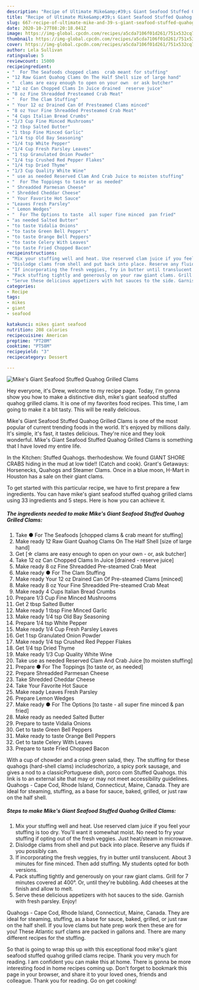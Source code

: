 ```yaml
---
description: "Recipe of Ultimate Mike&amp;#39;s Giant Seafood Stuffed Quahog Grilled Clams"
title: "Recipe of Ultimate Mike&amp;#39;s Giant Seafood Stuffed Quahog Grilled Clams"
slug: 667-recipe-of-ultimate-mike-and-39-s-giant-seafood-stuffed-quahog-grilled-clams
date: 2020-10-27T08:20:18.041Z
image: https://img-global.cpcdn.com/recipes/a5cda7106f01d261/751x532cq70/mikes-giant-seafood-stuffed-quahog-grilled-clams-recipe-main-photo.jpg
thumbnail: https://img-global.cpcdn.com/recipes/a5cda7106f01d261/751x532cq70/mikes-giant-seafood-stuffed-quahog-grilled-clams-recipe-main-photo.jpg
cover: https://img-global.cpcdn.com/recipes/a5cda7106f01d261/751x532cq70/mikes-giant-seafood-stuffed-quahog-grilled-clams-recipe-main-photo.jpg
author: Lela Sullivan
ratingvalue: 5
reviewcount: 15000
recipeingredient:
- "  For The Seafoods chopped clams  crab meant for stuffing"
- "12 Raw Giant Quahog Clams On The Half Shell size of large hand"
- "  clams are easy enough to open on your own  or ask butcher"
- "12 oz Can Chopped Clams In Juice drained  reserve juice"
- "8 oz Fine Shreadded Presteamed Crab Meat"
- "  For The Clam Stuffing"
- " Your 12 oz Drained Can Of Presteamed Clams minced"
- "8 oz Your Fine Shreadded Presteamed Crab Meat"
- "4 Cups Italian Bread Crumbs"
- "1/3 Cup Fine Minced Mushrooms"
- "2 tbsp Salted Butter"
- "1 tbsp Fine Minced Garlic"
- "1/4 tsp Old Bay Seasoning"
- "1/4 tsp White Pepper"
- "1/4 Cup Fresh Parsley Leaves"
- "1 tsp Granulated Onion Powder"
- "1/4 tsp Crushed Red Pepper Flakes"
- "1/4 tsp Dried Thyme"
- "1/3 Cup Quality White Wine"
- " use as needed Reserved Clam And Crab Juice to moisten stuffing"
- "  For The Toppings to taste or as needed"
- " Shreadded Parmesan Cheese"
- " Shredded Cheddar Cheese"
- " Your Favorite Hot Sauce"
- "Leaves Fresh Parsley"
- " Lemon Wedges"
- "  For The Options to taste  all super fine minced  pan fried"
- "as needed Salted Butter"
- "to taste Vidalia Onions"
- "to taste Green Bell Peppers"
- "to taste Orange Bell Peppers"
- "to taste Celery With Leaves"
- "to taste Fried Chopped Bacon"
recipeinstructions:
- "Mix your stuffing well and heat. Use reserved clam juice if you feel your stuffing is too dry. You&#39;ll want it somewhat moist. No need to fry your stuffing if opting out of the fresh veggies. Just heat/steam in microwave."
- "Dislodge clams from shell and put back into place. Reserve any fluids if you possibly can."
- "If incorporating the fresh veggies, fry in butter until translucent. About 3 minutes for fine minced. Then add stuffing. My students opted for both versions."
- "Pack stuffing tightly and generously on your raw giant clams. Grill for 7 minutes covered at 400°. Or, until they&#39;re bubbling. Add cheeses at the finish and allow to melt."
- "Serve these delicious appetizers with hot sauces to the side. Garnish with fresh parsley. Enjoy!"
categories:
- Recipe
tags:
- mikes
- giant
- seafood

katakunci: mikes giant seafood 
nutrition: 208 calories
recipecuisine: American
preptime: "PT20M"
cooktime: "PT58M"
recipeyield: "3"
recipecategory: Dessert

---
```



![Mike&#39;s Giant Seafood Stuffed Quahog Grilled Clams](https://img-global.cpcdn.com/recipes/a5cda7106f01d261/751x532cq70/mikes-giant-seafood-stuffed-quahog-grilled-clams-recipe-main-photo.jpg)

Hey everyone, it's Drew, welcome to my recipe page. Today, I'm gonna show you how to make a distinctive dish, mike&#39;s giant seafood stuffed quahog grilled clams. It is one of my favorites food recipes. This time, I am going to make it a bit tasty. This will be really delicious.

Mike&#39;s Giant Seafood Stuffed Quahog Grilled Clams is one of the most popular of current trending foods in the world. It's enjoyed by millions daily. It's simple, it's fast, it tastes delicious. They're nice and they look wonderful. Mike&#39;s Giant Seafood Stuffed Quahog Grilled Clams is something that I have loved my entire life.

In the Kitchen: Stuffed Quahogs. therhodeshow. We found GIANT SHORE CRABS hiding in the mud at low tide!! (Catch and cook). Grant&#39;s Getaways: Horsenecks, Quahogs and Steamer Clams. Once in a blue moon, H-Mart in Houston has a sale on their giant clams.


To get started with this particular recipe, we have to first prepare a few ingredients. You can have mike&#39;s giant seafood stuffed quahog grilled clams using 33 ingredients and 5 steps. Here is how you can achieve it.

<!--inarticleads1-->

##### The ingredients needed to make Mike&#39;s Giant Seafood Stuffed Quahog Grilled Clams:

1. Take  ● For The Seafoods [chopped clams &amp; crab meant for stuffing]
1. Make ready 12 Raw Giant Quahog Clams On The Half Shell [size of large hand]
1. Get  [☆ clams are easy enough to open on your own - or, ask butcher]
1. Take 12 oz Can Chopped Clams In Juice [drained - reserve juice]
1. Make ready 8 oz Fine Shreadded Pre-steamed Crab Meat
1. Make ready  ● For The Clam Stuffing
1. Make ready  Your 12 oz Drained Can Of Pre-steamed Clams [minced]
1. Make ready 8 oz Your Fine Shreadded Pre-steamed Crab Meat
1. Make ready 4 Cups Italian Bread Crumbs
1. Prepare 1/3 Cup Fine Minced Mushrooms
1. Get 2 tbsp Salted Butter
1. Make ready 1 tbsp Fine Minced Garlic
1. Make ready 1/4 tsp Old Bay Seasoning
1. Prepare 1/4 tsp White Pepper
1. Make ready 1/4 Cup Fresh Parsley Leaves
1. Get 1 tsp Granulated Onion Powder
1. Make ready 1/4 tsp Crushed Red Pepper Flakes
1. Get 1/4 tsp Dried Thyme
1. Make ready 1/3 Cup Quality White Wine
1. Take  use as needed Reserved Clam And Crab Juice [to moisten stuffing]
1. Prepare  ● For The Toppings [to taste or, as needed]
1. Prepare  Shreadded Parmesan Cheese
1. Take  Shredded Cheddar Cheese
1. Take  Your Favorite Hot Sauce
1. Make ready Leaves Fresh Parsley
1. Prepare  Lemon Wedges
1. Make ready  ● For The Options [to taste - all super fine minced &amp; pan fried]
1. Make ready as needed Salted Butter
1. Prepare to taste Vidalia Onions
1. Get to taste Green Bell Peppers
1. Make ready to taste Orange Bell Peppers
1. Get to taste Celery With Leaves
1. Prepare to taste Fried Chopped Bacon


With a cup of chowder and a crisp green salad, they. The stuffing for these quahogs (hard-shell clams) includeschorizo, a spicy pork sausage, and gives a nod to a classicPortuguese dish, porco com Stuffed Quahogs. this link is to an external site that may or may not meet accessibility guidelines. Quahogs - Cape Cod, Rhode Island, Connecticut, Maine, Canada. They are ideal for steaming, stuffing, as a base for sauce, baked, grilled, or just raw on the half shell. 

<!--inarticleads2-->

##### Steps to make Mike&#39;s Giant Seafood Stuffed Quahog Grilled Clams:

1. Mix your stuffing well and heat. Use reserved clam juice if you feel your stuffing is too dry. You&#39;ll want it somewhat moist. No need to fry your stuffing if opting out of the fresh veggies. Just heat/steam in microwave.
1. Dislodge clams from shell and put back into place. Reserve any fluids if you possibly can.
1. If incorporating the fresh veggies, fry in butter until translucent. About 3 minutes for fine minced. Then add stuffing. My students opted for both versions.
1. Pack stuffing tightly and generously on your raw giant clams. Grill for 7 minutes covered at 400°. Or, until they&#39;re bubbling. Add cheeses at the finish and allow to melt.
1. Serve these delicious appetizers with hot sauces to the side. Garnish with fresh parsley. Enjoy!


Quahogs - Cape Cod, Rhode Island, Connecticut, Maine, Canada. They are ideal for steaming, stuffing, as a base for sauce, baked, grilled, or just raw on the half shell. If you love clams but hate prep work then these are for you! These Atlantic surf clams are packed in gallons and. There are many different recipes for the stuffing. 

So that is going to wrap this up with this exceptional food mike&#39;s giant seafood stuffed quahog grilled clams recipe. Thank you very much for reading. I am confident you can make this at home. There is gonna be more interesting food in home recipes coming up. Don't forget to bookmark this page in your browser, and share it to your loved ones, friends and colleague. Thank you for reading. Go on get cooking!
